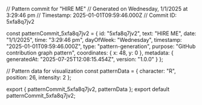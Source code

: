 // Pattern commit for "HIRE ME"
// Generated on Wednesday, 1/1/2025 at 3:29:46 pm
// Timestamp: 2025-01-01T09:59:46.000Z
// Commit ID: 5xfa8q7jv2

const patternCommit_5xfa8q7jv2 = {
  id: "5xfa8q7jv2",
  text: "HIRE ME",
  date: "1/1/2025",
  time: "3:29:46 pm",
  dayOfWeek: "Wednesday",
  timestamp: "2025-01-01T09:59:46.000Z",
  type: "pattern-generation",
  purpose: "GitHub contribution graph pattern",
  coordinates: {
    x: 48,
    y: 0
  },
  metadata: {
    generatedAt: "2025-07-25T12:08:15.454Z",
    version: "1.0.0"
  }
};

// Pattern data for visualization
const patternData = {
  character: "R",
  position: 26,
  intensity: 2
};

export { patternCommit_5xfa8q7jv2, patternData };
export default patternCommit_5xfa8q7jv2;
